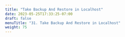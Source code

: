 ```yaml
---
title: "Take Backup And Restore in Localhost"
date: 2023-05-25T17:33:25-07:00
draft: false    
menuTitle: "31. Take Backup And Restore in Localhost"
weight: 75
---
```


